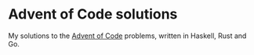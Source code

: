 # Advent of Code solutions

My solutions to the [Advent of Code](https://adventofcode.com/) problems, written in Haskell, Rust and Go.

